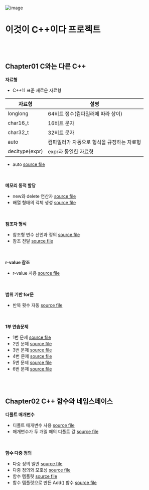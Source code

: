 ![image](https://user-images.githubusercontent.com/20338405/106761954-b0029500-6678-11eb-93e0-067424eee8bb.jpg)
# 이것이 C++이다 프로젝트

<br/><br/>
## Chapter01 C와는 다른 C++
**자료형**

+ C++11 표준 새로운 자료형

자료형 | 설명
------------ | -------------
longlong | 64비트 정수(컴파일러에 따라 상이)
char16_t | 16비트 문자
char32_t | 32비트 문자
auto | 컴파일러가 자동으로 형식을 규정하는 자료형
decltype(expr) | expr과 동일한 자료형

+ auto [source file](https://github.com/Hanbyori/Project/blob/main/Chapter01/Auto.cpp)

<br/><br/>
**메모리 동적 할당**

+ new와 delete 연산자 [source file](https://github.com/Hanbyori/Project/blob/main/Chapter01/NewDelete.cpp)
+ 배열 형태의 객체 생성 [source file](https://github.com/Hanbyori/Project/blob/main/Chapter01/NewDeleteArray.cpp)

<br/><br/>
**참조자 형식**
+ 참조형 변수 선언과 정의 [source file](https://github.com/Hanbyori/Project/blob/main/Chapter01/ReferenceType.cpp)
+ 참조 전달 [source file](https://github.com/Hanbyori/Project/blob/main/Chapter01/ReferenceSwap.cpp)

<br/><br/>
**r-value 참조**
+ r-value 사용 [source file](https://github.com/Hanbyori/Project/blob/main/Chapter01/Rvalue.cpp)

<br/><br/>
**범위 기반 for문**
* 반복 횟수 자동 [source file](https://github.com/Hanbyori/Project/blob/main/Chapter01/RangeBasedfor.cpp)

<br/><br/>
**1부 연습문제**
* 1번 문제 [source file](https://github.com/Hanbyori/Project/blob/main/Chapter01/Chapter1_Q1.cpp)
* 2번 문제 [source file](https://github.com/Hanbyori/Project/blob/main/Chapter01/Chapter1_Q2.cpp)
* 3번 문제 [source file](https://github.com/Hanbyori/Project/blob/main/Chapter01/Chapter1_Q3.cpp)
* 4번 문제 [source file](https://github.com/Hanbyori/Project/blob/main/Chapter01/Chapter1_Q4.cpp)
* 5번 문제 [source file](https://github.com/Hanbyori/Project/blob/main/Chapter01/Chapter1_Q5.cpp)
* 6번 문제 [source file](https://github.com/Hanbyori/Project/blob/main/Chapter01/Chapter1_Q6.cpp)

<br/><br/>
## Chapter02 C++ 함수와 네임스페이스
**디폴트 매개변수**
* 디폴트 매개변수 사용 [source file](https://github.com/Hanbyori/Project/blob/main/Chapter02/DefaultParam.cpp)
* 매개변수가 두 개일 때의 디폴트 값 [source file](https://github.com/Hanbyori/Project/blob/main/Chapter02/DefaultParam2.cpp)

<br/><br/>
**함수 다중 정의**
* 다중 정의 일반 [source file](https://github.com/Hanbyori/Project/blob/main/Chapter02/FuncPloy.cpp)
* 다중 정의와 모호성 [source file](https://github.com/Hanbyori/Project/blob/main/Chapter02/FuncAmbiguity.cpp)
* 함수 템플릿 [source file](https://github.com/Hanbyori/Project/blob/main/Chapter02/FuncTemplate1.cpp)
* 함수 템플릿으로 만든 Add() 함수 [source file](https://github.com/Hanbyori/Project/blob/main/Chapter02/FuncTemplate2.cpp)